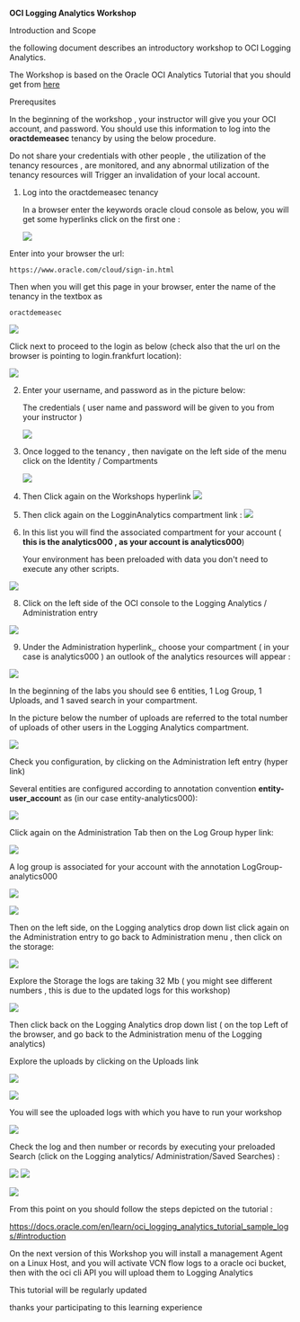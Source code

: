 





**OCI Logging Analytics Workshop** 



Introduction and Scope

the following document describes an introductory workshop to OCI Logging Analytics.

The Workshop is based on the Oracle OCI Analytics Tutorial that you should get from [here](https://docs.oracle.com/en/learn/oci_logging_analytics_tutorial_sample_logs/#introduction) 



Prerequsites

In the beginning of the workshop , your instructor will give you your OCI account, and password.
You should use this information to log into the **oractdemeasec** tenancy  by using the below procedure.

 

Do not share your credentials with other people , the utilization of the tenancy resources , are monitored, and any abnormal utilization of the tenancy resources will Trigger an invalidation of your local account.


1. Log into the oractdemeasec tenancy

   In a browser enter the keywords oracle cloud console as below, you will get some hyperlinks click on the first one :

   

   ![](images/firts_hyperlink.jpg)

Enter into your browser the url:

```
https://www.oracle.com/cloud/sign-in.html
```


Then when you will get this page in your browser,  enter the name of the tenancy in the textbox as 

```
oractdemeasec
```

![](images/second.jpg)

Click next to proceed to the login as below  (check also that the url on the browser is pointing to login.frankfurt location):

![](images/login_continue.jpg)



2. Enter your username, and password as in the picture below:

   The credentials ( user name and password will be given to you from your instructor )

   

   ![](images/ocilogin.jpg)

   

4. Once logged to the tenancy , then navigate on the left side of the menu click on the Identity / Compartments
   

   ![](images/oci_loggin4.jpg)

5. Then Click again on the Workshops hyperlink
    ![](images/oci_loggin5.jpg)
    
6.  Then click again on the LogginAnalytics compartment link :
    ![](images/log_analytics_compartment.jpg)
    
      

   

7. In this list you will find the associated compartment for your account ( **this is the analytics000 , as your account is analytics000**)

   Your environment has been preloaded with data you don't need to execute any other scripts.


![](images/log_anlytics000_compartment.jpg)

8. Click on the left side of the OCI console to the Logging Analytics  / Administration entry 

![](images/oci_loggin8.jpg)



9.  Under the Administration hyperlink,, choose your compartment ( in your case is analytics000 )  an outlook of the analytics resources will appear :

![](images/oci_loggin9.jpg)


In the beginning of the labs you should see 6 entities, 1 Log Group, 1 Uploads, and 1 saved search in your compartment.

In the picture below the number of uploads are referred to the total number of uploads of other users in the Logging Analytics compartment.





![](images/analytics00.jpg)



Check you configuration, by clicking on the Administration left entry (hyper link) 

Several entities are configured according to annotation convention  **entity-user_accoun**t as  (in our case entity-analytics000):

 

![](images/analytics-entities.jpg)



Click again on the Administration Tab then on the Log Group hyper link:




![](images/analytics000-loggrous.jpg)

A log group is associated for your account with the annotation LogGroup-analytics000

![](images/analytics000-loggrous-1.jpg)

![](images/analytics000-loggrous-2.jpg)

Then on the left side, on the Logging analytics drop down list click again on the Administration entry to go back to Administration menu , then click on the storage:


![](images/analytics000-loggrous-3.jpg)

Explore the Storage the logs are taking 32 Mb ( you might see different numbers , this is due to the updated logs for this workshop)

![](images/oci_loggin17.jpg)


Then click back on the Logging Analytics drop down list ( on the top Left of the browser, and go back to the Administration menu of the Logging analytics)

Explore the uploads by clicking on the Uploads link


![]()![](images/analytics000-uploads.jpg)

![](images/analytics000-uploads1.jpg)



You will see the uploaded logs with which you have to run your workshop

![](images/analytics000-uploads2.jpg)






Check the log and then number or records by executing your preloaded Search (click on the Logging analytics/ Administration/Saved Searches) :

![](images/analytis000-aved-seraches.jpg)
![](images/analytis000-aved-seraches-1.jpg)

![](images/analytis000-aved-seraches-2.jpg)

From this point on you should follow the steps depicted on the tutorial :

https://docs.oracle.com/en/learn/oci_logging_analytics_tutorial_sample_logs/#introduction



On the next version of this Workshop you will install a management Agent on a Linux Host, and you will activate VCN flow logs to a oracle oci bucket, then with the oci cli API you will upload them to Logging Analytics

This tutorial will be regularly updated 

thanks your participating to this learning experience

